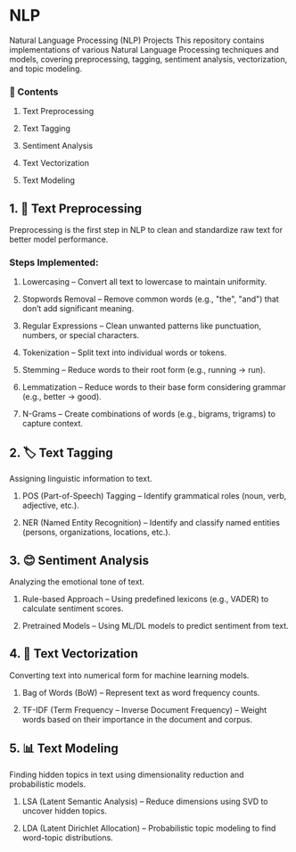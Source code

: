 # NLP

Natural Language Processing (NLP) Projects
This repository contains implementations of various Natural Language Processing techniques and models, covering preprocessing, tagging, sentiment analysis, vectorization, and topic modeling.

### 📂 Contents
1. Text Preprocessing

2. Text Tagging

3. Sentiment Analysis

4. Text Vectorization

5. Text Modeling

## 1. 🧹 Text Preprocessing
Preprocessing is the first step in NLP to clean and standardize raw text for better model performance.

### Steps Implemented:
1. Lowercasing – Convert all text to lowercase to maintain uniformity.

2. Stopwords Removal – Remove common words (e.g., "the", "and") that don’t add significant meaning.

3. Regular Expressions – Clean unwanted patterns like punctuation, numbers, or special characters.

4. Tokenization – Split text into individual words or tokens.

5. Stemming – Reduce words to their root form (e.g., running → run).

6. Lemmatization – Reduce words to their base form considering grammar (e.g., better → good).

7. N-Grams – Create combinations of words (e.g., bigrams, trigrams) to capture context.

## 2. 🏷️ Text Tagging
Assigning linguistic information to text.

1. POS (Part-of-Speech) Tagging – Identify grammatical roles (noun, verb, adjective, etc.).

2. NER (Named Entity Recognition) – Identify and classify named entities (persons, organizations, locations, etc.).

## 3. 😊 Sentiment Analysis
Analyzing the emotional tone of text.

1. Rule-based Approach – Using predefined lexicons (e.g., VADER) to calculate sentiment scores.

2. Pretrained Models – Using ML/DL models to predict sentiment from text.

## 4. 🧮 Text Vectorization
Converting text into numerical form for machine learning models.

1. Bag of Words (BoW) – Represent text as word frequency counts.

2. TF-IDF (Term Frequency – Inverse Document Frequency) – Weight words based on their importance in the document and corpus.

## 5. 📊 Text Modeling
Finding hidden topics in text using dimensionality reduction and probabilistic models.

1. LSA (Latent Semantic Analysis) – Reduce dimensions using SVD to uncover hidden topics.

2. LDA (Latent Dirichlet Allocation) – Probabilistic topic modeling to find word-topic distributions.
